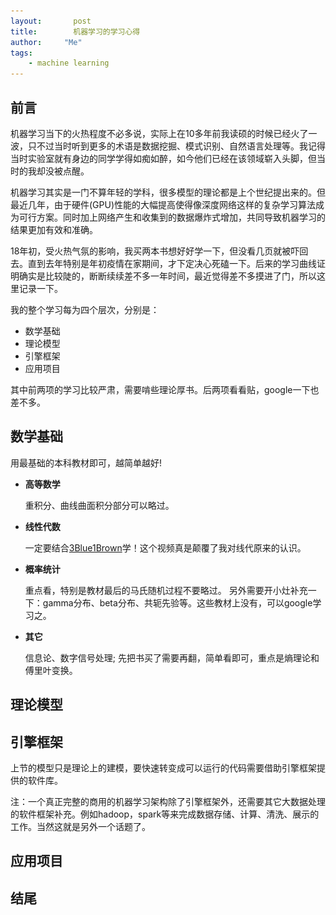 ```yaml
---
layout:       post
title:        机器学习的学习心得
author:     "Me"
tags:
    - machine learning
---
```

<div id='wx_logo' style='margin:0 auto;display:none;'>
<img src='/img/v.jpg'/>
</div>

## 前言

机器学习当下的火热程度不必多说，实际上在10多年前我读硕的时候已经火了一波，只不过当时听到更多的术语是数据挖掘、模式识别、自然语言处理等。我记得当时实验室就有身边的同学学得如痴如醉，如今他们已经在该领域崭入头脚，但当时的我却没被点醒。

机器学习其实是一门不算年轻的学科，很多模型的理论都是上个世纪提出来的。但最近几年，由于硬件(GPU)性能的大幅提高使得像深度网络这样的复杂学习算法成为可行方案。同时加上网络产生和收集到的数据爆炸式增加，共同导致机器学习的结果更加有效和准确。

18年初，受火热气氛的影响，我买两本书想好好学一下，但没看几页就被吓回去。直到去年特别是年初疫情在家期间，才下定决心死磕一下。后来的学习曲线证明确实是比较陡的，断断续续差不多一年时间，最近觉得差不多摸进了门，所以这里记录一下。

我的整个学习每为四个层次，分别是：
-  数学基础
-  理论模型
-  引擎框架
-  应用项目

其中前两项的学习比较严肃，需要啃些理论厚书。后两项看看贴，google一下也差不多。

## 数学基础
   用最基础的本科教材即可，越简单越好!

-  **高等数学**

    重积分、曲线曲面积分部分可以略过。

-  **线性代数**

    一定要结合[3Blue1Brown][1]学！这个视频真是颠覆了我对线代原来的认识。

-  **概率统计**

    重点看，特别是教材最后的马氏随机过程不要略过。
    另外需要开小灶补充一下：gamma分布、beta分布、共轭先验等。这些教材上没有，可以google学习之。

-  **其它**

    信息论、数字信号处理; 先把书买了需要再翻，简单看即可，重点是熵理论和傅里叶变换。


## 理论模型

## 引擎框架
   上节的模型只是理论上的建模，要快速转变成可以运行的代码需要借助引擎框架提供的软件库。

   注：一个真正完整的商用的机器学习架构除了引擎框架外，还需要其它大数据处理的软件框架补充。例如hadoop，spark等来完成数据存储、计算、清洗、展示的工作。当然这就是另外一个话题了。

## 应用项目

## 结尾

[1]:https://www.bilibili.com/video/BV1ys411472E
